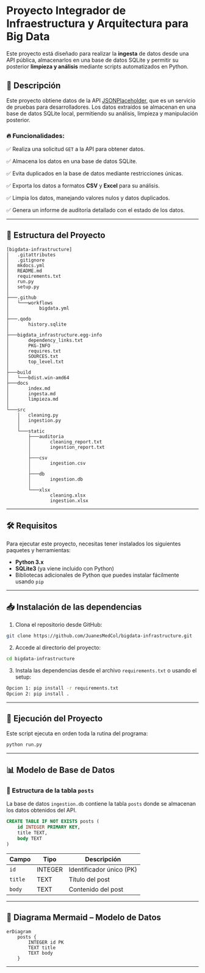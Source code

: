 # Proyecto Integrador de Infraestructura y Arquitectura para Big Data

Este proyecto está diseñado para realizar la **ingesta** de datos desde una API pública, almacenarlos en una base de datos SQLite y permitir su posterior **limpieza y análisis** mediante scripts automatizados en Python.

## 🚀 **Descripción**

Este proyecto obtiene datos de la API [JSONPlaceholder](https://jsonplaceholder.typicode.com/posts), que es un servicio de pruebas para desarrolladores. Los datos extraídos se almacenan en una base de datos SQLite local, permitiendo su análisis, limpieza y manipulación posterior.

### 🔥 **Funcionalidades:**

✅ Realiza una solicitud `GET` a la API para obtener datos.

✅ Almacena los datos en una base de datos SQLite.

✅ Evita duplicados en la base de datos mediante restricciones únicas.

✅ Exporta los datos a formatos **CSV** y **Excel** para su análisis.

✅ Limpia los datos, manejando valores nulos y datos duplicados.

✅ Genera un informe de auditoría detallado con el estado de los datos.

---

## 📂 **Estructura del Proyecto**

```
[bigdata-infrastructure]
│   .gitattributes
│   .gitignore
│   mkdocs.yml
│   README.md
│   requirements.txt
│   run.py
│   setup.py
│
├───.github
│   └───workflows
│           bigdata.yml
│
├───.qodo
│       history.sqlite
│
├───bigdata_infrastructure.egg-info
│       dependency_links.txt
│       PKG-INFO
│       requires.txt
│       SOURCES.txt
│       top_level.txt
│
├───build
│   └───bdist.win-amd64
├───docs
│       index.md
│       ingesta.md
│       limpieza.md
│
└───src
    │   cleaning.py
    │   ingestion.py
    │
    └───static
        ├───auditoria
        │       cleaning_report.txt
        │       ingestion_report.txt
        │
        ├───csv
        │       ingestion.csv
        │
        ├───db
        │       ingestion.db
        │
        └───xlsx
                cleaning.xlsx
                ingestion.xlsx
```

---

## 🛠️ **Requisitos**

Para ejecutar este proyecto, necesitas tener instalados los siguientes paquetes y herramientas:

* **Python 3.x**
* **SQLite3** (ya viene incluido con Python)
* Bibliotecas adicionales de Python que puedes instalar fácilmente usando `pip`

---

## 📥 **Instalación de las dependencias**

1. Clona el repositorio desde GitHub:

```bash
git clone https://github.com/JuanesMedCol/bigdata-infrastructure.git
```

2. Accede al directorio del proyecto:

```bash
cd bigdata-infrastructure
```

3. Instala las dependencias desde el archivo `requirements.txt` o usando el setup:

```bash
Opcion 1: pip install -r requirements.txt
Opcion 2: pip install .
```

---

## 🚀 **Ejecución del Proyecto**

Este script ejecuta en orden toda la rutina del programa:

```bash
python run.py
```

---

## 📊 Modelo de Base de Datos

### 🧩 Estructura de la tabla `posts`

La base de datos `ingestion.db` contiene la tabla `posts` donde se almacenan los datos obtenidos del API.

```sql
CREATE TABLE IF NOT EXISTS posts (
    id INTEGER PRIMARY KEY,
    title TEXT,
    body TEXT
)
```

| Campo     | Tipo    | Descripción              |
| --------- | ------- | ------------------------- |
| `id`    | INTEGER | Identificador único (PK) |
| `title` | TEXT    | Título del post          |
| `body`  | TEXT    | Contenido del post        |

---

## 🧠 Diagrama Mermaid – Modelo de Datos

```mermaid
erDiagram
    posts {
        INTEGER id PK
        TEXT title
        TEXT body
    }
```

---
